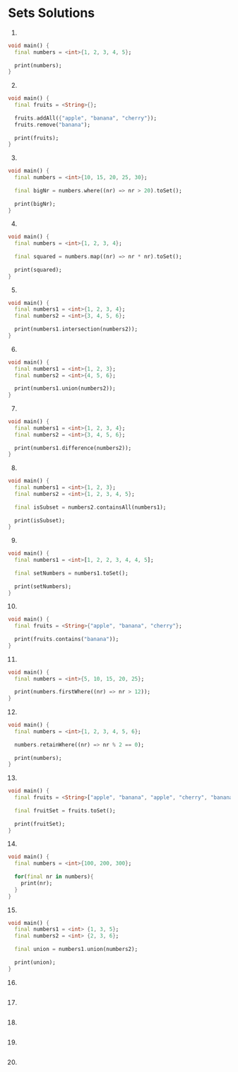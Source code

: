 # Sets Solutions

1.
```dart
void main() {
  final numbers = <int>{1, 2, 3, 4, 5};
  
  print(numbers);
}
```

2.
```dart
void main() {
  final fruits = <String>{};
  
  fruits.addAll({"apple", "banana", "cherry"});
  fruits.remove("banana");
  
  print(fruits);
}
```

3.
```dart
void main() {
  final numbers = <int>{10, 15, 20, 25, 30};
  
  final bigNr = numbers.where((nr) => nr > 20).toSet();
  
  print(bigNr);
}
```

4.
```dart
void main() {
  final numbers = <int>{1, 2, 3, 4};
  
  final squared = numbers.map((nr) => nr * nr).toSet();
  
  print(squared);
}
```

5.
```dart
void main() {
  final numbers1 = <int>{1, 2, 3, 4};
  final numbers2 = <int>{3, 4, 5, 6};
  
  print(numbers1.intersection(numbers2));
}
```

6.
```dart
void main() {
  final numbers1 = <int>{1, 2, 3};
  final numbers2 = <int>{4, 5, 6};
  
  print(numbers1.union(numbers2));
}
```

7.
```dart
void main() {
  final numbers1 = <int>{1, 2, 3, 4};
  final numbers2 = <int>{3, 4, 5, 6};
  
  print(numbers1.difference(numbers2));
}
```

8.
```dart
void main() {
  final numbers1 = <int>{1, 2, 3};
  final numbers2 = <int>{1, 2, 3, 4, 5};
  
  final isSubset = numbers2.containsAll(numbers1);
  
  print(isSubset);
}
```

9.
```dart
void main() {
  final numbers1 = <int>[1, 2, 2, 3, 4, 4, 5];
  
  final setNumbers = numbers1.toSet();
  
  print(setNumbers);
}
```

10.
```dart
void main() {
  final fruits = <String>{"apple", "banana", "cherry"};
  
  print(fruits.contains("banana"));
}
```

11.
```dart
void main() {
  final numbers = <int>{5, 10, 15, 20, 25};
  
  print(numbers.firstWhere((nr) => nr > 12));
}
```

12.
```dart
void main() {
  final numbers = <int>{1, 2, 3, 4, 5, 6};
  
  numbers.retainWhere((nr) => nr % 2 == 0);
  
  print(numbers);
}
```

13.
```dart
void main() {
  final fruits = <String>["apple", "banana", "apple", "cherry", "banana"];
  
  final fruitSet = fruits.toSet();
  
  print(fruitSet);
}
```

14.
```dart
void main() {
  final numbers = <int>{100, 200, 300};
  
  for(final nr in numbers){
    print(nr);
  }
}
```

15.
```dart
void main() {
  final numbers1 = <int> {1, 3, 5};
  final numbers2 = <int> {2, 3, 6};
  
  final union = numbers1.union(numbers2);
  
  print(union);
}
```

16.
```dart

```

17.
```dart

```

18.
```dart

```

19.
```dart

```

20.
```dart

```
